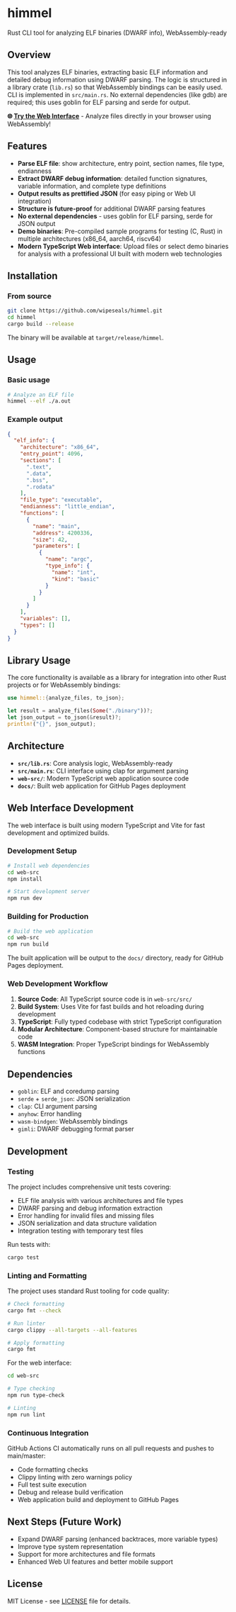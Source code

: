 # himmel

Rust CLI tool for analyzing ELF binaries (DWARF info), WebAssembly-ready

## Overview

This tool analyzes ELF binaries, extracting basic ELF information and detailed debug information using DWARF parsing. The logic is structured in a library crate (`lib.rs`) so that WebAssembly bindings can be easily used. CLI is implemented in `src/main.rs`. No external dependencies (like gdb) are required; this uses goblin for ELF parsing and serde for output.

**🌐 [Try the Web Interface](https://wipeseals.github.io/himmel/)** - Analyze files directly in your browser using WebAssembly!

## Features

- **Parse ELF file**: show architecture, entry point, section names, file type, endianness
- **Extract DWARF debug information**: detailed function signatures, variable information, and complete type definitions
- **Output results as prettified JSON** (for easy piping or Web UI integration)
- **Structure is future-proof** for additional DWARF parsing features
- **No external dependencies** - uses goblin for ELF parsing, serde for JSON output
- **Demo binaries**: Pre-compiled sample programs for testing (C, Rust) in multiple architectures (x86_64, aarch64, riscv64)
- **Modern TypeScript Web interface**: Upload files or select demo binaries for analysis with a professional UI built with modern web technologies

## Installation

### From source

```bash
git clone https://github.com/wipeseals/himmel.git
cd himmel
cargo build --release
```

The binary will be available at `target/release/himmel`.

## Usage

### Basic usage

```bash
# Analyze an ELF file
himmel --elf ./a.out
```

### Example output

```json
{
  "elf_info": {
    "architecture": "x86_64",
    "entry_point": 4096,
    "sections": [
      ".text",
      ".data",
      ".bss",
      ".rodata"
    ],
    "file_type": "executable",
    "endianness": "little_endian",
    "functions": [
      {
        "name": "main",
        "address": 4200336,
        "size": 42,
        "parameters": [
          {
            "name": "argc",
            "type_info": {
              "name": "int",
              "kind": "basic"
            }
          }
        ]
      }
    ],
    "variables": [],
    "types": []
  }
}
```

## Library Usage

The core functionality is available as a library for integration into other Rust projects or for WebAssembly bindings:

```rust
use himmel::{analyze_files, to_json};

let result = analyze_files(Some("./binary"))?;
let json_output = to_json(&result)?;
println!("{}", json_output);
```

## Architecture

- **`src/lib.rs`**: Core analysis logic, WebAssembly-ready
- **`src/main.rs`**: CLI interface using clap for argument parsing
- **`web-src/`**: Modern TypeScript web application source code
- **`docs/`**: Built web application for GitHub Pages deployment

## Web Interface Development

The web interface is built using modern TypeScript and Vite for fast development and optimized builds.

### Development Setup

```bash
# Install web dependencies
cd web-src
npm install

# Start development server
npm run dev
```

### Building for Production

```bash
# Build the web application
cd web-src
npm run build
```

The built application will be output to the `docs/` directory, ready for GitHub Pages deployment.

### Web Development Workflow

1. **Source Code**: All TypeScript source code is in `web-src/src/`
2. **Build System**: Uses Vite for fast builds and hot reloading during development
3. **TypeScript**: Fully typed codebase with strict TypeScript configuration
4. **Modular Architecture**: Component-based structure for maintainable code
5. **WASM Integration**: Proper TypeScript bindings for WebAssembly functions

## Dependencies

- `goblin`: ELF and coredump parsing
- `serde` + `serde_json`: JSON serialization
- `clap`: CLI argument parsing  
- `anyhow`: Error handling
- `wasm-bindgen`: WebAssembly bindings
- `gimli`: DWARF debugging format parser

## Development

### Testing

The project includes comprehensive unit tests covering:
- ELF file analysis with various architectures and file types
- DWARF parsing and debug information extraction
- Error handling for invalid files and missing files
- JSON serialization and data structure validation
- Integration testing with temporary test files

Run tests with:
```bash
cargo test
```

### Linting and Formatting

The project uses standard Rust tooling for code quality:
```bash
# Check formatting
cargo fmt --check

# Run linter
cargo clippy --all-targets --all-features

# Apply formatting
cargo fmt
```

For the web interface:
```bash
cd web-src

# Type checking
npm run type-check

# Linting
npm run lint
```

### Continuous Integration

GitHub Actions CI automatically runs on all pull requests and pushes to main/master:
- Code formatting checks
- Clippy linting with zero warnings policy
- Full test suite execution
- Debug and release build verification
- Web application build and deployment to GitHub Pages

## Next Steps (Future Work)

- Expand DWARF parsing (enhanced backtraces, more variable types)
- Improve type system representation
- Support for more architectures and file formats
- Enhanced Web UI features and better mobile support

## License

MIT License - see [LICENSE](LICENSE) file for details.

